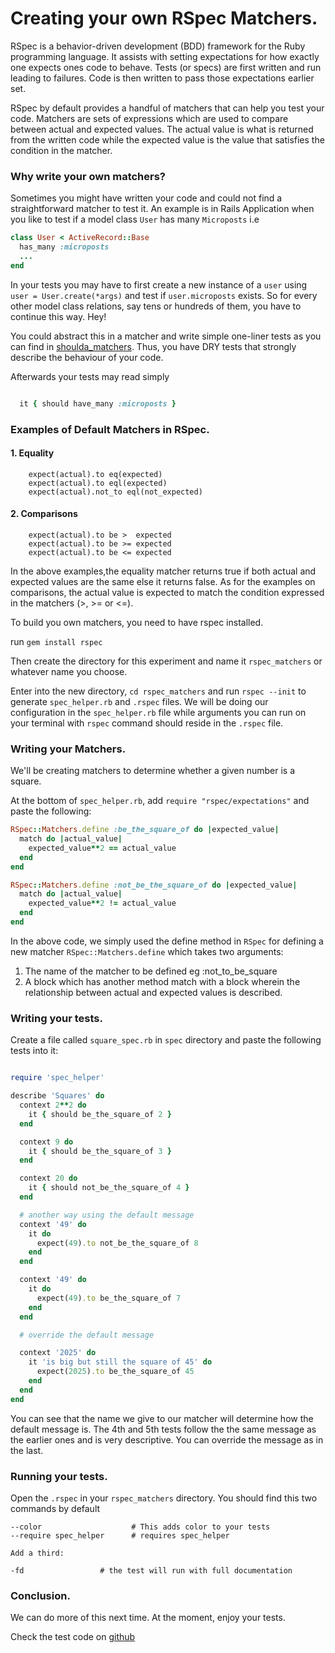 # Creating your own RSpec Matchers.

RSpec is a behavior-driven development (BDD) framework for the Ruby programming language. It assists with setting expectations for how exactly one expects ones code to behave. Tests (or specs) are first written and run leading to failures. Code is then written to pass those expectations earlier set.

RSpec by default provides a handful of matchers that can help you test your code. Matchers are sets of expressions which are used to compare between actual and expected values. The actual value is what is returned from the written code while the expected value is the value that satisfies the condition in the matcher.

### Why write your own matchers?

Sometimes you might have written your code and could not find a straightforward matcher to test it. An example is in Rails Application when you like to test if a model class ```User``` has many ```Microposts``` i.e 

```ruby
class User < ActiveRecord::Base
  has_many :microposts
  ...
end
```

In your tests you may have to first create a new instance of a ```user``` using ```user = User.create(*args)``` and test if ```user.microposts``` exists. So for every other model class relations, say tens or hundreds of them, you have to continue this way. Hey!

You could abstract this in a matcher and write simple one-liner tests as you can find in [shoulda_matchers](https://github.com/thoughtbot/shoulda-matchers). Thus, you have DRY tests that strongly describe the behaviour of your code.

Afterwards your tests may read simply

```ruby

  it { should have_many :microposts }

```

### Examples of Default Matchers in RSpec.

####  1. Equality
        expect(actual).to eq(expected)
        expect(actual).to eql(expected)
        expect(actual).not_to eql(not_expected)

####  2. Comparisons
        expect(actual).to be >  expected
        expect(actual).to be >= expected
        expect(actual).to be <= expected

In the above examples,the equality matcher returns true if both actual and expected values are the same else it returns false. As for the examples on comparisons, the actual value is expected to match the condition expressed in the matchers (>, >= or <=).

To build you own matchers, you need to have rspec installed.

  run ```gem install rspec```

Then create the directory for this experiment and name it ```rspec_matchers``` or whatever name you choose.

Enter into the new directory,  ```cd rspec_matchers``` and run ```rspec --init``` to generate ```spec_helper.rb``` and ```.rspec``` files. We will be doing our configuration in the ```spec_helper.rb``` file while arguments you can run on your terminal with ```rspec``` command should reside in the ```.rspec``` file.

### Writing your Matchers.

We'll be creating matchers to determine whether a given number is a square.

At the bottom of ```spec_helper.rb```, add ```require "rspec/expectations"``` and paste the following:

```ruby
RSpec::Matchers.define :be_the_square_of do |expected_value|
  match do |actual_value|
    expected_value**2 == actual_value
  end
end

RSpec::Matchers.define :not_be_the_square_of do |expected_value|
  match do |actual_value|
    expected_value**2 != actual_value
  end
end
```

In the above code, we simply used the define method in `RSpec` for defining a new matcher ```RSpec::Matchers.define``` which takes two arguments:

1. The name of the matcher to be defined eg :not_to_be_square
2. A block which has another method match with a block wherein the relationship between actual and expected values is described.


### Writing your tests.

Create a file called ```square_spec.rb``` in ```spec``` directory and paste the following tests into it:

```ruby

require 'spec_helper'

describe 'Squares' do
  context 2**2 do
    it { should be_the_square_of 2 }
  end

  context 9 do
    it { should be_the_square_of 3 }
  end

  context 20 do
    it { should not_be_the_square_of 4 }
  end

  # another way using the default message
  context '49' do
    it do
      expect(49).to not_be_the_square_of 8
    end
  end

  context '49' do
    it do
      expect(49).to be_the_square_of 7
    end
  end

  # override the default message

  context '2025' do
    it 'is big but still the square of 45' do
      expect(2025).to be_the_square_of 45
    end
  end
end
```

You can see that the name we give to our matcher will determine how the default message is. The 4th and 5th tests follow the the same message as the earlier ones and is very descriptive.  You can override the message as in the last.

### Running your tests.

Open the ```.rspec``` in your ```rspec_matchers``` directory. You should find this two commands by default

    --color                    # This adds color to your tests
    --require spec_helper      # requires spec_helper

    Add a third:

    -fd                 # the test will run with full documentation


### Conclusion.

We can do more of this next time. At the moment, enjoy your tests.


Check the test  code on [github](https://github.com/danijuyusuf/rspec_matchers)
